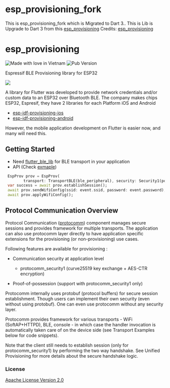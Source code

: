 # esp_provisioning_fork
This is esp_provisioning_fork which is Migrated to Dart 3..
This is Lib is Upgrade to Dart 3 from this [esp_provisioning](https://pub.dev/packages/esp_provisioning)
Credits: [esp_provisioning](https://pub.dev/packages/esp_provisioning)

# esp_provisioning

![Made with love in Vietnam](https://madewithlove.now.sh/vn?heart=true) ![Pub Version](https://img.shields.io/pub/v/esp_provisioning)

Espressif BLE Provisioning library for ESP32

![](https://github.com/sunshine-tech/esp_provisioning/blob/master/img.gif?raw=true)

A library for Flutter was developed to provide network credentials and/or custom data to an ESP32 over Bluetooth BLE.
The company makes chips ESP32, Espresif, they have 2 libraries for each Platform iOS and Android

- [esp-idf-provisioning-ios](https://github.com/espressif/esp-idf-provisioning-ios)
- [esp-idf-provisioning-android](https://github.com/espressif/esp-idf-provisioning-android)

However, the mobile application development on Flutter is easier now, and many will need this.

## Getting Started

- Need [flutter_ble_lib](https://github.com/Polidea/FlutterBleLib) for BLE transport in your application
- API (Check [exmaple](./exmaple))

```dart
 EspProv prov = EspProv(
        transport: TransportBLE(ble_peripheral), security: Security1(pop: pop));
 var success = await prov.establishSession();
 await prov.sendWifiConfig(ssid: event.ssid, password: event.password);
 await prov.applyWifiConfig();

```


## Protocol Communication Overview

Protocol Communication ([protocomm](https://docs.espressif.com/projects/esp-idf/en/latest/esp32/api-reference/provisioning/protocomm.html)) component manages secure sessions and provides framework for multiple transports. The application can also use protocomm layer directly to have application specific extensions for the provisioning (or non-provisioning) use cases.

Following features are available for provisioning :
- Communication security at application level

    - protocomm_security1 (curve25519 key exchange + AES-CTR encryption)

- Proof-of-possession (support with protocomm_security1 only)

Protocomm internally uses protobuf (protocol buffers) for secure session establishment. Though users can implement their own security (even without using protobuf). One can even use protocomm without any security layer.

Protocomm provides framework for various transports - WiFi (SoftAP+HTTPD), BLE, console - in which case the handler invocation is automatically taken care of on the device side (see Transport Examples below for code snippets).

Note that the client still needs to establish session (only for protocomm_security1) by performing the two way handshake. See Unified Provisioning for more details about the secure handshake logic.

### License

[Apache License Version 2.0](./LICENSE)